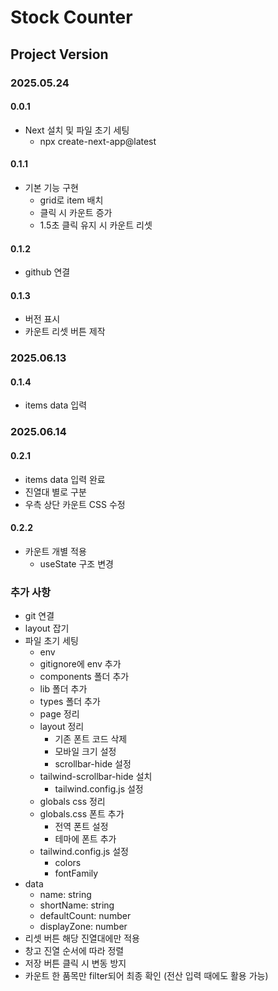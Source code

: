 # Stock Counter

## Project Version

### 2025.05.24

#### 0.0.1

- Next 설치 및 파일 초기 세팅
  - npx create-next-app@latest

#### 0.1.1

- 기본 기능 구현
  - grid로 item 배치
  - 클릭 시 카운트 증가
  - 1.5초 클릭 유지 시 카운트 리셋

#### 0.1.2

- github 연결

#### 0.1.3

- 버전 표시
- 카운트 리셋 버튼 제작

### 2025.06.13

#### 0.1.4

- items data 입력

### 2025.06.14

#### 0.2.1

- items data 입력 완료
- 진열대 별로 구분
- 우측 상단 카운트 CSS 수정

#### 0.2.2

- 카운트 개별 적용
  - useState 구조 변경

### 추가 사항

- git 연결
- layout 잡기
- 파일 초기 세팅
  - env
  - gitignore에 env 추가
  - components 폴더 추가
  - lib 폴더 추가
  - types 폴더 추가
  - page 정리
  - layout 정리
    - 기존 폰트 코드 삭제
    - 모바일 크기 설정
    - scrollbar-hide 설정
  - tailwind-scrollbar-hide 설치
    - tailwind.config.js 설정
  - globals css 정리
  - globals.css 폰트 추가
    - 전역 폰트 설정
    - 테마에 폰트 추가
  - tailwind.config.js 설정
    - colors
    - fontFamily
- data
  - name: string
  - shortName: string
  - defaultCount: number
  - displayZone: number
- 리셋 버튼 해당 진열대에만 적용
- 창고 진열 순서에 따라 정렬
- 저장 버튼 클릭 시 변동 방지
- 카운트 한 품목만 filter되어 최종 확인 (전산 입력 때에도 활용 가능)
